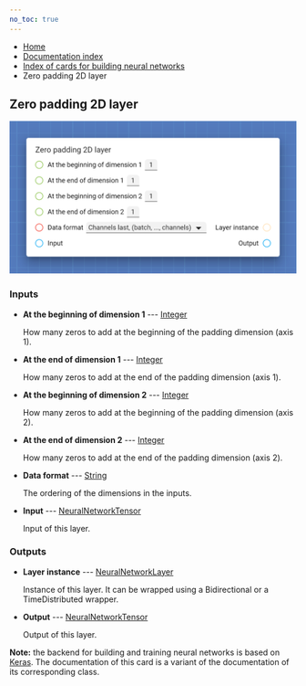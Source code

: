```yaml
---
no_toc: true
---
```


<ul class="breadcrumb">
    <li><a href="">Home</a></li>
    <li><a href="documentation">Documentation index</a></li>
    <li><a href="neural_network_cards/">Index of cards for building neural networks</a></li>
    <li>Zero padding 2D layer</li>
</ul>

## Zero padding 2D layer



!["Zero padding 2D layer" card](assets/img/neural_network_cards/layer_ZeroPadding2D.png)


### Inputs


* **At the beginning of dimension 1** --- [Integer](types/Integer)

  How many zeros to add at the beginning of the padding dimension (axis 1).

* **At the end of dimension 1** --- [Integer](types/Integer)

  How many zeros to add at the end of the padding dimension (axis 1).

* **At the beginning of dimension 2** --- [Integer](types/Integer)

  How many zeros to add at the beginning of the padding dimension (axis 2).

* **At the end of dimension 2** --- [Integer](types/Integer)

  How many zeros to add at the end of the padding dimension (axis 2).

* **Data format** --- [String](types/String)

  The ordering of the dimensions in the inputs.

* **Input** --- [NeuralNetworkTensor](types/NeuralNetworkTensor)

  Input of this layer.





### Outputs


* **Layer instance** --- [NeuralNetworkLayer](types/NeuralNetworkLayer)

  Instance of this layer. It can be wrapped using a Bidirectional or a TimeDistributed wrapper.

* **Output** --- [NeuralNetworkTensor](types/NeuralNetworkTensor)

  Output of this layer.






**Note:** the backend for building and training neural networks is based on [Keras](https://keras.io/). The documentation of this card is a variant of the documentation of its corresponding class.